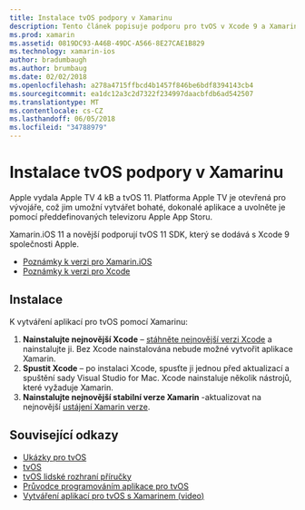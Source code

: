 ```yaml
---
title: Instalace tvOS podpory v Xamarinu
description: Tento článek popisuje podporu pro tvOS v Xcode 9 a Xamarin.iOS 11 a poskytuje stručný pokyny o tom, jak získat nastavení pro vývoj aplikací pro tvOS pomocí Xamarinu.
ms.prod: xamarin
ms.assetid: 0819DC93-A46B-49DC-A566-8E27CAE1B829
ms.technology: xamarin-ios
author: bradumbaugh
ms.author: brumbaug
ms.date: 02/02/2018
ms.openlocfilehash: a278a4715ffbcd4b1457f846be6bdf8394143cb4
ms.sourcegitcommit: ea1dc12a3c2d7322f234997daacbfdb6ad542507
ms.translationtype: MT
ms.contentlocale: cs-CZ
ms.lasthandoff: 06/05/2018
ms.locfileid: "34788979"
---
```

# <a name="installing-tvos-support-in-xamarin"></a>Instalace tvOS podpory v Xamarinu

Apple vydala Apple TV 4 kB a tvOS 11. Platforma Apple TV je otevřená pro vývojáře, což jim umožní vytvářet bohaté, dokonalé aplikace a uvolněte je pomocí předdefinovaných televizoru Apple App Storu.

Xamarin.iOS 11 a novější podporují tvOS 11 SDK, který se dodává s Xcode 9 společnosti Apple. 

- [Poznámky k verzi pro Xamarin.iOS](https://developer.xamarin.com/releases/ios/)
- [Poznámky k verzi pro Xcode](https://developer.apple.com/library/content/releasenotes/DeveloperTools/RN-Xcode/Chapters/Introduction.html#//apple_ref/doc/uid/TP40001051-CH1-SW876)

## <a name="installation"></a>Instalace

K vytváření aplikací pro tvOS pomocí Xamarinu:

1. **Nainstalujte nejnovější Xcode** – [stáhněte nejnovější verzi Xcode](https://developer.apple.com/xcode/download/) a nainstalujte ji. Bez Xcode nainstalována nebude možné vytvořit aplikace Xamarin. 
2. **Spustit Xcode** – po instalaci Xcode, spusťte ji jednou před aktualizací a spuštění sady Visual Studio for Mac. Xcode nainstaluje několik nástrojů, které vyžaduje Xamarin.
3. **Nainstalujte nejnovější stabilní verze Xamarin** -aktualizovat na nejnovější [ustájení Xamarin verze](https://developer.xamarin.com/recipes/cross-platform/ide/change_updates_channel/).

## <a name="related-links"></a>Související odkazy

- [Ukázky pro tvOS](https://developer.xamarin.com/samples/tvos/all/)
- [tvOS](https://developer.apple.com/tvos/)
- [tvOS lidské rozhraní příručky](https://developer.apple.com/tvos/human-interface-guidelines/)
- [Průvodce programováním aplikace pro tvOS](https://developer.apple.com/library/prerelease/tvos/documentation/General/Conceptual/AppleTV_PG/)
- [Vytváření aplikací pro tvOS s Xamarinem (video)](https://university.xamarin.com/lightninglectures/tvos-with-xamarin)
